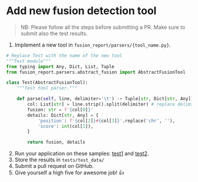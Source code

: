 # Add new fusion detection tool

> NB: Please follow all the steps before submitting a PR. Make sure to submit also the test results.

1. Implement a new tool in `fusion_report/parsers/{tool_name.py}`.

```python
# Replace Test with the name of the new tool
"""Test module"""
from typing import Any, Dict, List, Tuple
from fusion_report.parsers.abstract_fusion import AbstractFusionTool

class Test(AbstractFusionTool):
    """Test tool parser."""

    def parse(self, line, delimiter='\t') -> Tuple[str, Dict[str, Any]]:
        col: List[str] = line.strip().split(delimiter) # replace delimiter if different
        fusion: str = f'{col[0]}'
        details: Dict[str, Any] = {
            'position': f'{col[2]}#{col[3]}'.replace('chr', ''),
            'score': int(col[1]),
        }

        return fusion, details
```

2. Run your application on these samples: [test1] and [test2].
3. Store the results in `tests/test_data/`
4. Submit a pull request on GitHub.
5. Give yourself a high five for awesome job! :+1:

[test1]: https://github.com/ndaniel/fusioncatcher/blob/master/test/reads_1.fq.gz
[test2]: https://github.com/ndaniel/fusioncatcher/blob/master/test/reads_2.fq.gz